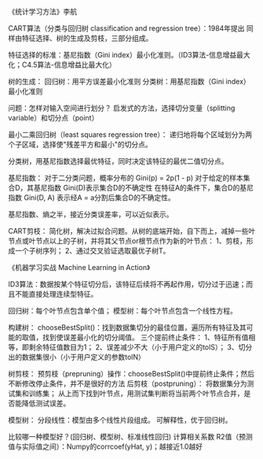 《统计学习方法》李航

CART算法（分类与回归树 classification and regression tree）：1984年提出
同样由特征选择、树的生成及剪枝，三部分组成。

特征选择的标准：基尼指数（Gini index）最小化准则。（ID3算法-信息增益最大化；C4.5算法-信息增益比最大化）

树的生成：
回归树：用平方误差最小化准则
分类树：用基尼指数（Gini index）最小化准则

问题：怎样对输入空间进行划分？
启发式的方法，选择切分变量（splitting variable）和切分点（point）

最小二乘回归树（least squares regression tree）：
递归地将每个区域划分为两个子区域，选择使"残差平方和最小"的切分点。

分类树，用基尼指数选择最优特征，同时决定该特征的最优二值切分点。

基尼指数：
对于二分类问题，概率分布的 Gini(p) = 2p(1 - p)
对于给定的样本集合D，其基尼指数 Gini(D)表示集合D的不确定性
在特征A的条件下，集合D的基尼指数 Gini(D, A) 表示经A = a分割后集合D的不确定性。

基尼指数、熵之半，接近分类误差率，可以近似表示。

CART剪枝：
简化树，解决过拟合问题。从树的底端开始，自下而上，减掉一些叶节点或叶节点以上的子树，并将其父节点or根节点作为新的叶节点：
1、剪枝，形成一个子树序列；
2、通过交叉验证选取最优子树T。



《机器学习实战 Machine Learning in Action》

ID3算法：数据按某个特征切分后，该特征后续将不再起作用，切分过于迅速；而且不能直接处理连续型特征。

回归树：每个叶节点包含单个值；
模型树：每个叶节点包含一个线性方程。

构建树：
chooseBestSplit()：找到数据集切分的最佳位置，遍历所有特征及其可能的取值，找到使误差最小化的切分阈值。
三个提前终止条件：
1、特征所有值相等，即剩余特征值数目为1；
2、误差减少不大（小于用户定义的tolS）；
3、切分出的数据集很小（小于用户定义的参数tolN）

树剪枝：
预剪枝（prepruning）操作：chooseBestSplit()中提前终止条件；然后不断修改停止条件，并不是很好的方法
后剪枝（postpruning）：
将数据集分为测试集和训练集；
从上而下找到叶节点，用测试集判断将当前两个叶节点合并，是否能降低测试误差。

模型树：
分段线性：模型由多个线性片段组成。
可解释性，优于回归树。

比较哪一种模型好？(回归树、模型树、标准线性回归)
计算相关系数 R2值（预测值与实际值之间）：Numpy的corrcoef(yHat, y)；越接近1.0越好







